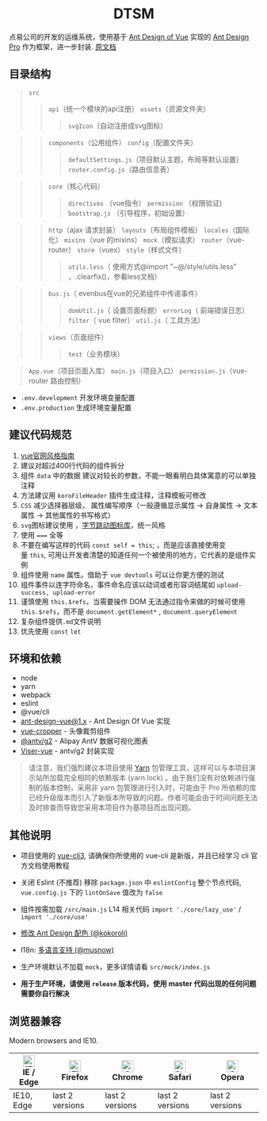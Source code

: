 <!--
 * @Description:
 * @FilePath: \DTSMv3\README.md
 * @Date: 2022-02-09 11:38:16
 * @LastEditors: Lin_kangjing
 * @LastEditTime: 2022-02-15 15:35:41
 * @author: Lin_kangjing
-->

<h1 align="center">DTSM</h1>

点易公司的开发的运维系统，使用基于 [Ant Design of Vue](https://vuecomponent.github.io/ant-design-vue/docs/vue/introduce-cn/) 实现的 [Ant Design Pro](https://pro.antdv.com/) 作为框架，进一步封装. [原文档](https://pro.antdv.com/docs/getting-started)


## 目录结构
  > `src`
  >> `api`（统一个模块的api注册）
  >> `assets`（资源文件夹）
  >>> `svgIcon`（自动注册成svg图标）

  >> `components`（公用组件）
  >> `config`（配置文件夹）
  >>> `defaultSettings.js`（项目默认主题，布局等默认设置）
  >>>`router.config.js`（路由信息表）

  >>`core`（核心代码）
  >>>`directives` （vue指令）
  >>>`permission` （权限验证)
  >>>`bootstrap.js` （引导程序，初始设置）

  >>`http`（ajax 请求封装）
  >>`layouts`（布局组件模板）
  >>`locales`（国际化）
  >>`mixins`（vue 的mixins）
  >>`mock`（模拟请求）
  >>`router`（vue-router）
  >>`store`（vuex）
  >>`style`（样式文件）
  >>>`utils.less`（ 使用方式@import "~@/style/utils.less" ，.clearfix()，参看less文档）

  >>`bus.js`（ evenbus在vue的兄弟组件中传递事件）
  >>>`domUtil.js`（ 设置页面标题）
  >>>`errorLog`（ 前端错误日志）
  >>>`filter`（ vue filter）
  >>>`util.js`（ 工具方法）

  >>`views`（页面组件）
  >>>`test`（业务模块）

  >`App.vue`（项目页面入库）
  >`main.js`（项目入口）
  >`permission.js`（vue-router 路由控制）

  - `.env.development` 开发环境变量配置
  - `.env.production` 生成环境变量配置


## 建议代码规范

1. [vue官网风格指南](https://cn.vuejs.org/v2/style-guide/)
2. 建议对超过400行代码的组件拆分 
3. 组件 `data` 中的数据 建议对较长的参数，不能一眼看明白具体寓意的可以单独注释
4. 方法建议用 `koroFileHeader` 插件生成注释，注释模板可修改
5. `CSS` 减少选择器层级， 属性编写顺序（一般遵循显示属性 -> 自身属性 -> 文本属性 -> 其他属性的书写格式）
6. `svg`图标建议使用 ，[字节跳动图标库](https://iconpark.oceanengine.com/home)，统一风格
7. 使用 `===` 全等
8. 不要在编写这样的代码 `const self = this`; ，而是应该直接使用变量 `this`, 可用让开发者清楚的知道任何一个被使用的地方，它代表的是组件实例
9. 组件使用 `name` 属性。借助于 `vue devtools` 可以让你更方便的测试
10. 组件事件以连字符命名，事件命名应该以动词或者形容词结尾如 `upload-success, upload-error`
11. 谨慎使用 `this.$refs`，当需要操作 DOM 无法通过指令来做的时候可使用`this.$refs`，而不是 `document.getElement*` , `document.queryElement`
12. 复杂组件提供`.md`文件说明
13. 优先使用 `const` `let`



## 环境和依赖

- node
- yarn
- webpack
- eslint
- @vue/cli
- [ant-design-vue@1.x](https://github.com/vueComponent/ant-design-vue) - Ant Design Of Vue 实现
- [vue-cropper](https://github.com/xyxiao001/vue-cropper) - 头像裁剪组件
- [@antv/g2](https://antv.alipay.com/zh-cn/index.html) - Alipay AntV 数据可视化图表
- [Viser-vue](https://viserjs.github.io/docs.html#/viser/guide/installation) - antv/g2 封装实现

> 请注意，我们强烈建议本项目使用 [Yarn](https://yarnpkg.com/) 包管理工具，这样可以与本项目演示站所加载完全相同的依赖版本 (yarn.lock) 。由于我们没有对依赖进行强制的版本控制，采用非 yarn 包管理进行引入时，可能由于 Pro 所依赖的库已经升级版本而引入了新版本所导致的问题。作者可能会由于时间问题无法及时排查而导致您采用本项目作为基项目而出现问题。


## 其他说明


- 项目使用的 [vue-cli3](https://cli.vuejs.org/guide/), 请确保你所使用的 vue-cli 是新版，并且已经学习 cli 官方文档使用教程

- 关闭 Eslint (不推荐) 移除 `package.json` 中 `eslintConfig` 整个节点代码, `vue.config.js` 下的 `lintOnSave` 值改为 `false`

- 组件按需加载 `/src/main.js` L14 相关代码 `import './core/lazy_use'` / `import './core/use'`

- [修改 Ant Design 配色 (@kokoroli)](https://github.com/kokoroli/antd-awesome/blob/master/docs/Ant_Design_%E6%A0%B7%E5%BC%8F%E8%A6%86%E7%9B%96.md)

- I18n: [多语言支持 (@musnow)](./src/locales/index.js)

- 生产环境默认不加载 `mock`，更多详情请看 `src/mock/index.js`

- **用于生产环境，请使用 `release` 版本代码，使用 master 代码出现的任何问题需要你自行解决**

## 浏览器兼容

Modern browsers and IE10.

| [<img src="https://raw.githubusercontent.com/alrra/browser-logos/master/src/edge/edge_48x48.png" alt="IE / Edge" width="24px" height="24px" />](http://godban.github.io/browsers-support-badges/)</br>IE / Edge | [<img src="https://raw.githubusercontent.com/alrra/browser-logos/master/src/firefox/firefox_48x48.png" alt="Firefox" width="24px" height="24px" />](http://godban.github.io/browsers-support-badges/)</br>Firefox | [<img src="https://raw.githubusercontent.com/alrra/browser-logos/master/src/chrome/chrome_48x48.png" alt="Chrome" width="24px" height="24px" />](http://godban.github.io/browsers-support-badges/)</br>Chrome | [<img src="https://raw.githubusercontent.com/alrra/browser-logos/master/src/safari/safari_48x48.png" alt="Safari" width="24px" height="24px" />](http://godban.github.io/browsers-support-badges/)</br>Safari | [<img src="https://raw.githubusercontent.com/alrra/browser-logos/master/src/opera/opera_48x48.png" alt="Opera" width="24px" height="24px" />](http://godban.github.io/browsers-support-badges/)</br>Opera |
| --------------------------------------------------------------------------------------------------------------------------------------------------------------------------------------------------------------- | ----------------------------------------------------------------------------------------------------------------------------------------------------------------------------------------------------------------- | ------------------------------------------------------------------------------------------------------------------------------------------------------------------------------------------------------------- | ------------------------------------------------------------------------------------------------------------------------------------------------------------------------------------------------------------- | --------------------------------------------------------------------------------------------------------------------------------------------------------------------------------------------------------- |
| IE10, Edge                                                                                                                                                                                                      | last 2 versions                                                                                                                                                                                                   | last 2 versions                                                                                                                                                                                               | last 2 versions                                                                                                                                                                                               | last 2 versions                                                                                                                                                                                           |
